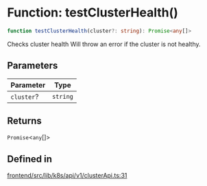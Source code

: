 # Function: testClusterHealth()

```ts
function testClusterHealth(cluster?: string): Promise<any[]>
```

Checks cluster health
Will throw an error if the cluster is not healthy.

## Parameters

| Parameter | Type |
| ------ | ------ |
| `cluster`? | `string` |

## Returns

`Promise`\<`any`[]\>

## Defined in

[frontend/src/lib/k8s/api/v1/clusterApi.ts:31](https://github.com/headlamp-k8s/headlamp/blob/2481a1c9f2b4a69a9320466e7a455215b14b97b0/frontend/src/lib/k8s/api/v1/clusterApi.ts#L31)
